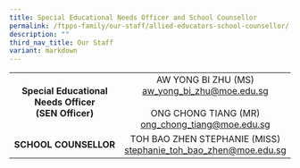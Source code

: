 ```yaml
---
title: Special Educational Needs Officer and School Counsellor
permalink: /ftpps-family/our-staff/allied-educators-school-counsellor/
description: ""
third_nav_title: Our Staff
variant: markdown
---
```

|  |  |
| :---: | :---: |
| **Special Educational Needs Officer <br>(SEN Officer)** | AW YONG BI ZHU (MS)<br>[aw\_yong\_bi\_zhu@moe.edu.sg](mailto:aw_yong_bi_zhu@moe.edu.sg)<br><br>ONG CHONG TIANG (MR) <br>[ong\_chong\_tiang@moe.edu.sg](mailto:ong_chong_tiang@moe.edu.sg) |
| **SCHOOL COUNSELLOR** | TOH BAO ZHEN STEPHANIE (MISS)<br>[stephanie\_toh\_bao\_zhen@moe.edu.sg](mailto:stephanie_toh_bao_zhen@moe.edu.sg) |